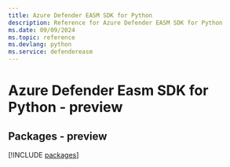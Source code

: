 ```yaml
---
title: Azure Defender EASM SDK for Python
description: Reference for Azure Defender EASM SDK for Python
ms.date: 09/09/2024
ms.topic: reference
ms.devlang: python
ms.service: defendereasm
---
```

# Azure Defender Easm SDK for Python - preview
## Packages - preview
[!INCLUDE [packages](defender-easm-index.md)]